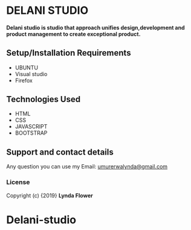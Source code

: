 # DELANI STUDIO
#### Delani studio is studio that approach unifies design,development and product management to create exceptional product.
## Setup/Installation Requirements
* UBUNTU
* Visual studio
* Firefox

## Technologies Used
* HTML
* CSS
* JAVASCRIPT
* BOOTSTRAP

## Support and contact details
Any question you can use my Email: umurerwalynda@gmail.com
### License
Copyright (c) {2019} **Lynda Flower**
  
# Delani-studio
